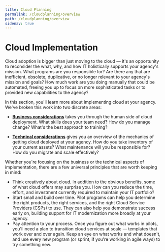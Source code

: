```yaml
---
title: Cloud Planning
permalink: /cloudplanning/overview
path: /cloudplanning/overview
sidenav: true
---
```


# Cloud Implementation

Cloud adoption is bigger than just moving to the cloud — it's an opportunity to reconsider the what, why, and how IT holistically supports your agency's mission. What  programs are you responsible for? Are there any that are inefficient, obsolete, duplicative, or no longer relevant to your agency's mission and goals? How much work are you doing manually that could be automated, freeing you up to focus on more sophisticated tasks or to provided new capabilities to the agency?

In this section, you'll learn more about implementing cloud at your agency. We've broken this work into two discrete areas:

- [**Business considerations**](/cloudplanning/business) takes you through the human side of cloud deployment. What skills does your team need? How do you manage change? What's the best approach to training?
 
- [**Technical considerations**](/cloudplanning/tecnical) gives you an overview of the mechanics of getting cloud deployed at your agency. How do you take inventory of your current assets? What maintenance will you be responsible for? How do you migrate and scale effectively?
 
Whether you're focusing on the business or the technical aspects of implementation, there are a few universal principles that are worth keeping in mind:

- Think creatively about cloud. In addition to the obvious benefits, some of what cloud offers may surprise you. How can you reduce the time, effort, and investment currently required to maintain your IT portfolio?
- Start small and build over time. Pilot programs can help you determine the right products, the right services, and the right Cloud Service Providers (CSPs) to use. They can also help you demonstrate success early on, building support for IT modernization more broadly at your agency.
- Pay attention to your process. Once you figure out what works in pilots, you'll need a plan to transition cloud services at scale — templates that work over and over again. Keep an eye on what works and what doesn't, and use every new program (or sprint, if you're working in agile ways) to try something new.
 